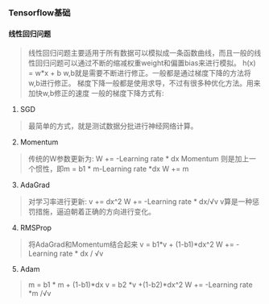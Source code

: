 ### Tensorflow基础
#### 线性回归问题
> 线性回归问题主要适用于所有数据可以模拟成一条函数曲线，而且一般的线性回归问题可以通过不断的缩减权重weight和偏置bias来进行模拟。
> h(x) = w*x + b
> w,b就是需要不断进行修正。一般都是通过梯度下降的方法将w,b进行修正。
> 梯度下降一般都是使用求导，不过有很多种优化方法。用来加快w,b修正的速度
> 一般的梯度下降方式有:
1. SGD
> 最简单的方式，就是测试数据分批进行神经网络计算。
2. Momentum
> 传统的W参数更新为: W += -Learning rate * dx
> Momentum 则是加上一个惯性，即m = b1 * m-Learning rate *dx W += m
3. AdaGrad
> 对学习率进行更新: v += dx^2 W += -Learning rate * dx/√v v算是一种惩罚措施，逼迫朝着正确的方向进行变化。
4. RMSProp
> 将AdaGrad和Momentum结合起来  v =  b1*v + (1-b1)*dx^2 W += -Learning rate * dx / √v
5. Adam
> m = b1 * m + (1-b1)*dx v = b2 *v +(1-b2)*dx^2 W += -Learning rate *m /√v